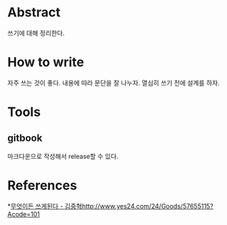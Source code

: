 # Abstract

쓰기에 대해 정리한다.

# How to write

자주 쓰는 것이 좋다. 내용에 따라 문단을 잘 나누자.  열심히 쓰기 전에
설계를 하자.

# Tools

## gitbook

마크다운으로 작성해서 release할 수 있다.

# References

*[무엇이든 쓰게된다 - 김중혁]()http://www.yes24.com/24/Goods/57655115?Acode=101
